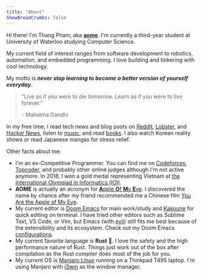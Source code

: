 ```yaml
---
title: "About"
ShowBreadCrumbs: false
---
```


Hi there! I'm Thang Pham, aka [**aome**](https://github.com/aome510). I'm currently a third-year student at University of Waterloo studying Computer Science.

My current field of interest ranges from software development to robotics, automation, and embedded programming. I love building and tinkering with cool technology.

My motto is **_never stop learning to become a better version of yourself everyday_**.

> "Live as if you were to die tomorrow. Learn as if you were to live forever.”
>
> \- Mahatma Gandhi

In my free time, I read tech news and blog posts on [Reddit](https://old.reddit.com/), [Lobster](https://lobste.rs/), and [Hacker News](https://news.ycombinator.com/), listen to [music](https://open.spotify.com/user/31bewedqaetpovv3yqnw44jtphsy), and read [books](https://www.goodreads.com/review/list/132793035-thang-pham). I also watch Korean reality shows or read Japanese mangas for stress relief.

Other facts about me:

- I'm an ex-Competitive Programmer. You can find me on [Codeforces](https://codeforces.com/profile/AomeII), [Topcoder](https://www.topcoder.com/members/aome), and probably other online judges although I'm not active anymore. In 2018, I won a gold medal representing Vietnam at [the International Olympiad in Informatics (IOI)](http://stats.ioinformatics.org/people/6729).
- **AOME** is actually an acronym for [**A**pple **O**f **M**y **E**ye](https://en.wikipedia.org/wiki/Apple_of_my_eye). I discovered the name by chance after my friend recommended me a Chinese film [You Are the Apple of My Eye](https://en.wikipedia.org/wiki/You_Are_the_Apple_of_My_Eye).
- My current editor is [Doom Emacs](https://github.com/hlissner/doom-emacs) for main work/study and [Kakoune](https://github.com/mawww/kakoune) for quick editing on terminal. I have tried other editors such as Sublime Text, VS Code, or Vim, but Emacs (with [evil](https://github.com/emacs-evil/evil)) still fits me best because of the extensibility and its ecosystem. Check out my Doom Emacs [configurations](https://github.com/aome510/my-config-files/tree/master/.doom.d).
- My current favorite language is **Rust** 🦀. I love the safety and the high performance nature of Rust. Things just work out of the box after compilation as the Rust compiler does most of the job for you.
- My current OS is [Manjaro Linux](https://en.wikipedia.org/wiki/Manjaro) running on a Thinkpad T495 laptop. I'm using Manjaro with [i3wm](https://i3wm.org/) as the window manager.

